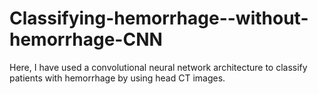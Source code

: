 # Classifying-hemorrhage--without-hemorrhage-CNN
Here, I have used a convolutional neural network architecture to classify patients with hemorrhage by using head CT images.

